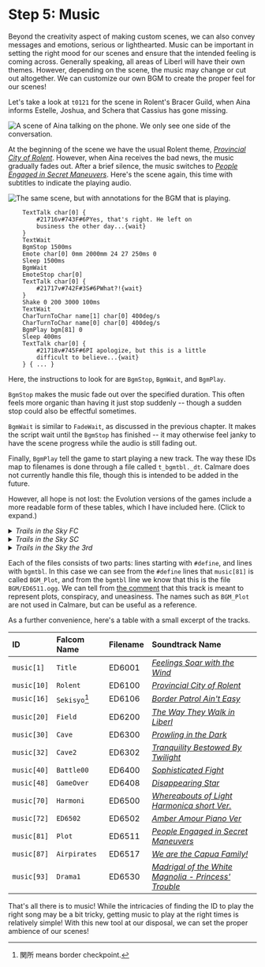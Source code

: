 # Step 5: Music

Beyond the creativity aspect of making custom scenes, we can also convey
messages and emotions, serious or lighthearted. Music can be important in
setting the right mood for our scenes and ensure that the intended feeling is
coming across. Generally speaking, all areas of Liberl will have their own
themes. However, depending on the scene, the music may change or cut out
altogether. We can customize our own BGM to create the proper feel for our
scenes!

Let's take a look at `t0121` for the scene in Rolent's Bracer Guild, when Aina
informs Estelle, Joshua, and Schera that Cassius has gone missing.

![A scene of Aina talking on the phone. We only see one side of the conversation.](./img/music1.webp)

At the beginning of the scene we have the usual Rolent theme, [*Provincial City
of Rolent*][BGM_Rolent]. However, when Aina receives the bad news, the music
gradually fades out. After a brief silence, the music switches to [*People
Engaged in Secret Maneuvers*][BGM_Plot]. Here's the scene again, this
time with subtitles to indicate the playing audio.

![The same scene, but with annotations for the BGM that is playing.](./img/music2.webp)

```clm
	TextTalk char[0] {
		#21716v#743F#6PYes, that's right. He left on
		business the other day...{wait}
	}
	TextWait
	BgmStop 1500ms
	Emote char[0] 0mm 2000mm 24 27 250ms 0
	Sleep 1500ms
	BgmWait
	EmoteStop char[0]
	TextTalk char[0] {
		#21717v#742F#3S#6PWhat?!{wait}
	}
	Shake 0 200 3000 100ms
	TextWait
	CharTurnToChar name[1] char[0] 400deg/s
	CharTurnToChar name[0] char[0] 400deg/s
	BgmPlay bgm[81] 0
	Sleep 400ms
	TextTalk char[0] {
		#21718v#745F#6PI apologize, but this is a little
		difficult to believe...{wait}
	} { ... }
```

Here, the instructions to look for are `BgmStop`, `BgmWait`, and `BgmPlay`.

`BgmStop` makes the music fade out over the specified duration. This often
feels more organic than having it just stop suddenly -- though a sudden stop
could also be effectful sometimes.

`BgmWait` is similar to `FadeWait`, as discussed in the previous chapter. It
makes the script wait until the `BgmStop` has finished -- it may otherwise
feel janky to have the scene progress while the audio is still fading out.

Finally, `BgmPlay` tell the game to start playing a new track. The way these
IDs map to filenames is done through a file called `t_bgmtbl._dt`. Calmare does
not currently handle this file, though this is intended to be added in the future.

However, all hope is not lost: the Evolution versions of the games include a
more readable form of these tables, which I have included here. (Click to
expand.)

<details><summary><em>Trails in the Sky FC</em></summary>

```
{{#include ../bgmtbl/fc.txt}}
```
[(Raw)](../bgmtbl/fc.txt)

</details>
<details><summary><em>Trails in the Sky SC</em></summary>

```
{{#include ../bgmtbl/sc.txt}}
```
[(Raw)](../bgmtbl/sc.txt)

</details>
<details><summary><em>Trails in the Sky the 3rd</em></summary>

```
{{#include ../bgmtbl/3rd.txt}}
```
[(Raw)](../bgmtbl/3rd.txt)

</details>

Each of the files consists of two parts: lines starting with `#define`, and
lines with `bgmtbl`. In this case we can see from the `#define` lines that
`music[81]` is called `BGM_Plot`, and from the `bgmtbl` line we know that this
is the file `BGM/ED6511.ogg`. We can tell from [the comment][jisho] that this
track is meant to represent plots, conspiracy, and uneasiness. The names such
as `BGM_Plot` are not used in Calmare, but can be useful as a reference.

As a further convenience, here's a table with a small excerpt of the tracks.

|ID|Falcom Name|Filename|Soundtrack Name|
|:-|:-|:-|:-|
|`music[1]` |`Title`     |ED6001|[*Feelings Soar with the Wind*][BGM_Title]|
|`music[10]`|`Rolent`    |ED6100|[*Provincial City of Rolent*][BGM_Rolent]|
|`music[16]`|`Sekisyo`[^sekisyo]   |ED6106|[*Border Patrol Ain't Easy*][BGM_Sekisyo]|
|`music[20]`|`Field`     |ED6200|[*The Way They Walk in Liberl*][BGM_Field]|
|`music[30]`|`Cave`      |ED6300|[*Prowling in the Dark*][BGM_Cave]|
|`music[32]`|`Cave2`     |ED6302|[*Tranquility Bestowed By Twilight*][BGM_Cave2]|
|`music[40]`|`Battle00`  |ED6400|[*Sophisticated Fight*][BGM_Battle00]|
|`music[48]`|`GameOver`  |ED6408|[*Disappearing Star*][BGM_GameOver]|
|`music[70]`|`Harmoni`   |ED6500|[*Whereabouts of Light Harmonica short Ver.*][BGM_Harmoni]|
|`music[72]`|`ED6502`    |ED6502|[*Amber Amour Piano Ver*][BGM_ED6502]|
|`music[81]`|`Plot`      |ED6511|[*People Engaged in Secret Maneuvers*][BGM_Plot]|
|`music[87]`|`Airpirates`|ED6517|[*We are the Capua Family!*][BGM_Airpirates]|
|`music[93]`|`Drama1`    |ED6530|[*Madrigal of the White Magnolia - Princess' Trouble*][BGM_Drama1]|

That's all there is to music! While the intricacies of finding the ID to play
the right song may be a bit tricky, getting music to play at the right times is
relatively simple! With this new tool at our disposal, we can set the proper
ambience of our scenes!

[BGM_Title]:      https://youtu.be/2f0pwOWgWg0&list=OLAK5uy_kqOOW4j2MqqtNhYnVFMyFTbCqNUHyoaU4&index=57
[BGM_Rolent]:     https://youtu.be/DukAeM4IytQ&list=OLAK5uy_kqOOW4j2MqqtNhYnVFMyFTbCqNUHyoaU4&index=4
[BGM_Sekisyo]:    https://youtu.be/xZOiCAk2kcM&list=OLAK5uy_kqOOW4j2MqqtNhYnVFMyFTbCqNUHyoaU4&index=15
[BGM_Field]:      https://youtu.be/DdgUSZoqmTc&list=OLAK5uy_kqOOW4j2MqqtNhYnVFMyFTbCqNUHyoaU4&index=13
[BGM_Cave]:       https://youtu.be/nMliPP6lUgc&list=OLAK5uy_kqOOW4j2MqqtNhYnVFMyFTbCqNUHyoaU4&index=35
[BGM_Cave2]:      https://youtu.be/c14T64KUDX4&list=OLAK5uy_kqOOW4j2MqqtNhYnVFMyFTbCqNUHyoaU4&index=38
[BGM_Battle00]:   https://youtu.be/5nBJzD4dFGY&list=OLAK5uy_kqOOW4j2MqqtNhYnVFMyFTbCqNUHyoaU4&index=6
[BGM_GameOver]:   https://youtu.be/EcpUIKxyjrM&list=OLAK5uy_kqOOW4j2MqqtNhYnVFMyFTbCqNUHyoaU4&index=22
[BGM_Harmoni]:    https://youtu.be/KZvVVr-W1s4&list=OLAK5uy_kqOOW4j2MqqtNhYnVFMyFTbCqNUHyoaU4&index=2
[BGM_ED6502]:     https://youtu.be/KMZj50w20yk&list=OLAK5uy_kqOOW4j2MqqtNhYnVFMyFTbCqNUHyoaU4&index=42
[BGM_Plot]:       https://youtu.be/kgWUHrTl0RM&list=OLAK5uy_kqOOW4j2MqqtNhYnVFMyFTbCqNUHyoaU4&index=40
[BGM_Airpirates]: https://youtu.be/_g6aGj1sCs0&list=OLAK5uy_kqOOW4j2MqqtNhYnVFMyFTbCqNUHyoaU4&index=19
[BGM_Drama1]:     https://youtu.be/VIUO9346owg&list=OLAK5uy_kqOOW4j2MqqtNhYnVFMyFTbCqNUHyoaU4&index=24

[jisho]: https://jisho.org/search/陰謀、悪巧み、不安
[^sekisyo]: 関所 means border checkpoint.
